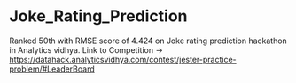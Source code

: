 # Joke_Rating_Prediction
Ranked 50th with RMSE score of 4.424 on Joke rating prediction hackathon in Analytics vidhya.
Link to Competition -> https://datahack.analyticsvidhya.com/contest/jester-practice-problem/#LeaderBoard


